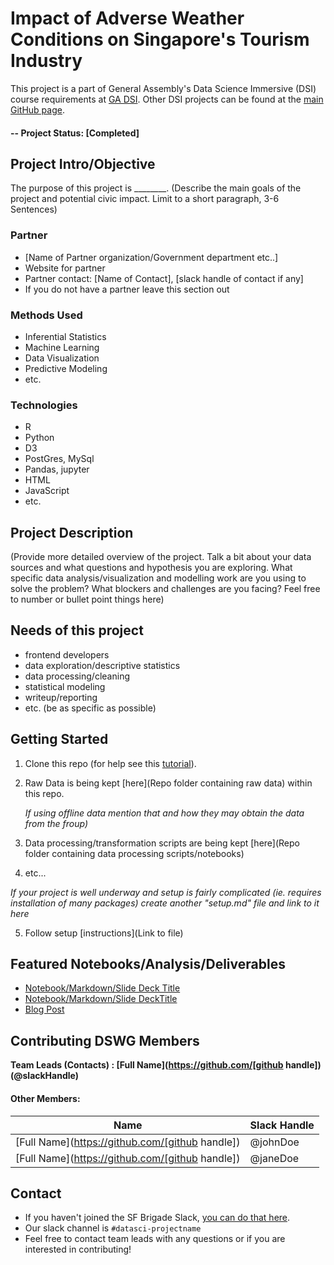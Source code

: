 # Impact of Adverse Weather Conditions on Singapore's Tourism Industry
This project is a part of General Assembly's Data Science Immersive (DSI) course requirements at [GA DSI](https://generalassemb.ly/education/data-science-immersive/singapore).  Other DSI projects can be found at the [main GitHub page](https://github.com/tengyneo).

#### -- Project Status: [Completed]

## Project Intro/Objective
The purpose of this project is ________. (Describe the main goals of the project and potential civic impact. Limit to a short paragraph, 3-6 Sentences)

### Partner
* [Name of Partner organization/Government department etc..]
* Website for partner
* Partner contact: [Name of Contact], [slack handle of contact if any]
* If you do not have a partner leave this section out

### Methods Used
* Inferential Statistics
* Machine Learning
* Data Visualization
* Predictive Modeling
* etc.

### Technologies
* R 
* Python
* D3
* PostGres, MySql
* Pandas, jupyter
* HTML
* JavaScript
* etc. 

## Project Description
(Provide more detailed overview of the project.  Talk a bit about your data sources and what questions and hypothesis you are exploring. What specific data analysis/visualization and modelling work are you using to solve the problem? What blockers and challenges are you facing?  Feel free to number or bullet point things here)

## Needs of this project

- frontend developers
- data exploration/descriptive statistics
- data processing/cleaning
- statistical modeling
- writeup/reporting
- etc. (be as specific as possible)

## Getting Started

1. Clone this repo (for help see this [tutorial](https://help.github.com/articles/cloning-a-repository/)).
2. Raw Data is being kept [here](Repo folder containing raw data) within this repo.

    *If using offline data mention that and how they may obtain the data from the froup)*
    
3. Data processing/transformation scripts are being kept [here](Repo folder containing data processing scripts/notebooks)
4. etc...

*If your project is well underway and setup is fairly complicated (ie. requires installation of many packages) create another "setup.md" file and link to it here*  

5. Follow setup [instructions](Link to file)

## Featured Notebooks/Analysis/Deliverables
* [Notebook/Markdown/Slide Deck Title](link)
* [Notebook/Markdown/Slide DeckTitle](link)
* [Blog Post](link)


## Contributing DSWG Members

**Team Leads (Contacts) : [Full Name](https://github.com/[github handle])(@slackHandle)**

#### Other Members:

|Name     |  Slack Handle   | 
|---------|-----------------|
|[Full Name](https://github.com/[github handle])| @johnDoe        |
|[Full Name](https://github.com/[github handle]) |     @janeDoe    |

## Contact
* If you haven't joined the SF Brigade Slack, [you can do that here](http://c4sf.me/slack).  
* Our slack channel is `#datasci-projectname`
* Feel free to contact team leads with any questions or if you are interested in contributing!
